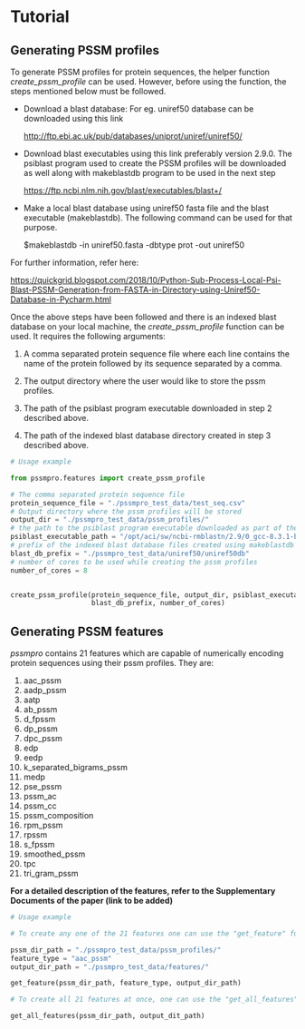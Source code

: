 # Tutorial

## Generating PSSM profiles

To generate PSSM profiles for protein sequences, the helper function *create_pssm_profile* can be used. However, before using the function, the steps mentioned below must be followed.

- Download a blast database: For eg. uniref50 database can be downloaded using this link 

    http://ftp.ebi.ac.uk/pub/databases/uniprot/uniref/uniref50/ 
    
    
- Download blast executables using this link preferably version 2.9.0. The psiblast program used to create the PSSM profiles will be downloaded as well along with makeblastdb program to be used in the next step

    https://ftp.ncbi.nlm.nih.gov/blast/executables/blast+/
    
    
- Make a local blast database using uniref50 fasta file and the blast executable (makeblastdb). The following command can be used for that purpose.

    \$makeblastdb -in uniref50.fasta -dbtype prot -out uniref50
    
For further information, refer here: 

https://quickgrid.blogspot.com/2018/10/Python-Sub-Process-Local-Psi-Blast-PSSM-Generation-from-FASTA-in-Directory-using-Uniref50-Database-in-Pycharm.html


Once the above steps have been followed and there is an indexed blast database on your local machine, the *create_pssm_profile* function can be used. It requires the following arguments:

1. A comma separated protein sequence file where each line contains the name of the protein followed by its sequence separated by a comma.

2. The output directory where the user would like to store the pssm profiles.

3. The path of the psiblast program executable downloaded in step 2 described above.

4. The path of the indexed blast database directory created in step 3 described above.
    


```python
# Usage example

from pssmpro.features import create_pssm_profile

# The comma separated protein sequence file
protein_sequence_file = "./pssmpro_test_data/test_seq.csv"
# Output directory where the pssm profiles will be stored
output_dir = "./pssmpro_test_data/pssm_profiles/"
# the path to the psiblast program executable downloaded as part of the blast program suite 
psiblast_executable_path = "/opt/aci/sw/ncbi-rmblastn/2.9/0_gcc-8.3.1-bxy/bin/psiblast"
# prefix of the indexed blast database files created using makeblastdb
blast_db_prefix = "./pssmpro_test_data/uniref50/uniref50db"
# number of cores to be used while creating the pssm profiles
number_of_cores = 8


create_pssm_profile(protein_sequence_file, output_dir, psiblast_executable_path,
                    blast_db_prefix, number_of_cores)
```

## Generating PSSM features

*pssmpro* contains 21 features which are capable of numerically encoding protein sequences using their pssm profiles. They are:

1. aac_pssm
2. aadp_pssm
3. aatp
4. ab_pssm
5. d_fpssm
6. dp_pssm
7. dpc_pssm
8. edp
9. eedp
10. k_separated_bigrams_pssm
11. medp
12. pse_pssm
13. pssm_ac
14. pssm_cc
15. pssm_composition
16. rpm_pssm
17. rpssm
18. s_fpssm
19. smoothed_pssm
20. tpc
21. tri_gram_pssm

**For a detailed description of the features, refer to the Supplementary Documents of the paper (link to be added)**


```python
# Usage example

# To create any one of the 21 features one can use the "get_feature" function

pssm_dir_path = "./pssmpro_test_data/pssm_profiles/"
feature_type = "aac_pssm"
output_dir_path = "./pssmpro_test_data/features/"

get_feature(pssm_dir_path, feature_type, output_dir_path)
```


```python
# To create all 21 features at once, one can use the "get_all_features" function

get_all_features(pssm_dir_path, output_dit_path)
```
